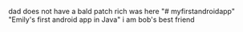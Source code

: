 dad does not have a bald patch
rich was here
"# myfirstandroidapp" 
"Emily's first android app in Java" 
i am bob's best friend

